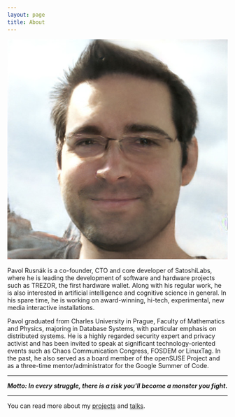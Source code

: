 ```yaml
---
layout: page
title: About
---
```


![photo](/assets/photo.jpg)


Pavol Rusnák is a co-founder, CTO and core developer of SatoshiLabs, where he
is leading the development of software and hardware projects such as TREZOR,
the first hardware wallet. Along with his regular work, he is also interested
in artificial intelligence and cognitive science in general. In his spare time,
he is working on award-winning, hi-tech, experimental, new media interactive
installations.

Pavol graduated from Charles University in Prague, Faculty of Mathematics and
Physics, majoring in Database Systems, with particular emphasis on distributed
systems. He is a highly regarded security expert and privacy activist and has
been invited to speak at significant technology-oriented events such as Chaos
Communication Congress, FOSDEM or LinuxTag. In the past, he also served as a
board member of the openSUSE Project and as a three-time mentor/administrator
for the Google Summer of Code.

----

***Motto: In every struggle, there is a risk you'll become a monster you fight.***

----

You can read more about my [projects](/projects) and [talks](/talks).
